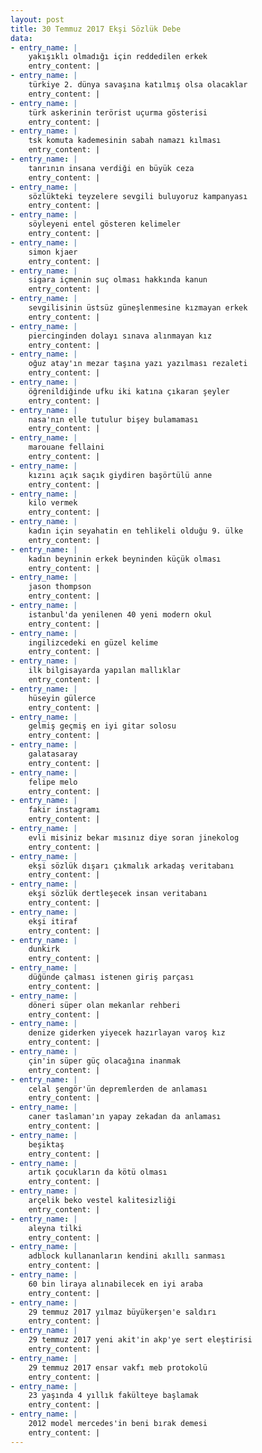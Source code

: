 ```yaml
---
layout: post
title: 30 Temmuz 2017 Ekşi Sözlük Debe
data:
- entry_name: |
    yakışıklı olmadığı için reddedilen erkek
    entry_content: |
- entry_name: |
    türkiye 2. dünya savaşına katılmış olsa olacaklar
    entry_content: |
- entry_name: |
    türk askerinin terörist uçurma gösterisi
    entry_content: |
- entry_name: |
    tsk komuta kademesinin sabah namazı kılması
    entry_content: |
- entry_name: |
    tanrının insana verdiği en büyük ceza
    entry_content: |
- entry_name: |
    sözlükteki teyzelere sevgili buluyoruz kampanyası
    entry_content: |
- entry_name: |
    söyleyeni entel gösteren kelimeler
    entry_content: |
- entry_name: |
    simon kjaer
    entry_content: |
- entry_name: |
    sigara içmenin suç olması hakkında kanun
    entry_content: |
- entry_name: |
    sevgilisinin üstsüz güneşlenmesine kızmayan erkek
    entry_content: |
- entry_name: |
    piercinginden dolayı sınava alınmayan kız
    entry_content: |
- entry_name: |
    oğuz atay'ın mezar taşına yazı yazılması rezaleti
    entry_content: |
- entry_name: |
    öğrenildiğinde ufku iki katına çıkaran şeyler
    entry_content: |
- entry_name: |
    nasa'nın elle tutulur bişey bulamaması
    entry_content: |
- entry_name: |
    marouane fellaini
    entry_content: |
- entry_name: |
    kızını açık saçık giydiren başörtülü anne
    entry_content: |
- entry_name: |
    kilo vermek
    entry_content: |
- entry_name: |
    kadın için seyahatin en tehlikeli olduğu 9. ülke
    entry_content: |
- entry_name: |
    kadın beyninin erkek beyninden küçük olması
    entry_content: |
- entry_name: |
    jason thompson
    entry_content: |
- entry_name: |
    istanbul'da yenilenen 40 yeni modern okul
    entry_content: |
- entry_name: |
    ingilizcedeki en güzel kelime
    entry_content: |
- entry_name: |
    ilk bilgisayarda yapılan mallıklar
    entry_content: |
- entry_name: |
    hüseyin gülerce
    entry_content: |
- entry_name: |
    gelmiş geçmiş en iyi gitar solosu
    entry_content: |
- entry_name: |
    galatasaray
    entry_content: |
- entry_name: |
    felipe melo
    entry_content: |
- entry_name: |
    fakir instagramı
    entry_content: |
- entry_name: |
    evli misiniz bekar mısınız diye soran jinekolog
    entry_content: |
- entry_name: |
    ekşi sözlük dışarı çıkmalık arkadaş veritabanı
    entry_content: |
- entry_name: |
    ekşi sözlük dertleşecek insan veritabanı
    entry_content: |
- entry_name: |
    ekşi itiraf
    entry_content: |
- entry_name: |
    dunkirk
    entry_content: |
- entry_name: |
    düğünde çalması istenen giriş parçası
    entry_content: |
- entry_name: |
    döneri süper olan mekanlar rehberi
    entry_content: |
- entry_name: |
    denize giderken yiyecek hazırlayan varoş kız
    entry_content: |
- entry_name: |
    çin'in süper güç olacağına inanmak
    entry_content: |
- entry_name: |
    celal şengör'ün depremlerden de anlaması
    entry_content: |
- entry_name: |
    caner taslaman'ın yapay zekadan da anlaması
    entry_content: |
- entry_name: |
    beşiktaş
    entry_content: |
- entry_name: |
    artık çocukların da kötü olması
    entry_content: |
- entry_name: |
    arçelik beko vestel kalitesizliği
    entry_content: |
- entry_name: |
    aleyna tilki
    entry_content: |
- entry_name: |
    adblock kullananların kendini akıllı sanması
    entry_content: |
- entry_name: |
    60 bin liraya alınabilecek en iyi araba
    entry_content: |
- entry_name: |
    29 temmuz 2017 yılmaz büyükerşen'e saldırı
    entry_content: |
- entry_name: |
    29 temmuz 2017 yeni akit'in akp'ye sert eleştirisi
    entry_content: |
- entry_name: |
    29 temmuz 2017 ensar vakfı meb protokolü
    entry_content: |
- entry_name: |
    23 yaşında 4 yıllık fakülteye başlamak
    entry_content: |
- entry_name: |
    2012 model mercedes'in beni bırak demesi
    entry_content: |
---
```

